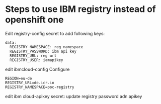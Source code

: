 # Steps to use IBM registry instead of openshift one

Edit registry-config secret to add following keys:

```
data:
  REGISTRY_NAMESPACE: reg namespace
  REGISTRY_PASSWORD: ibm api key
  REGISTRY_URL: reg url
  REGISTRY_USER: iamapikey
```
edit ibmcloud-config 
Configure 
```
REGION=eu-de 
REGISTRY_URL=de.icr.io
REGISTRY_NAMESPACE=poc-registry
```

edit ibm cloud-apikey secret: 
update registry password adn apikey



